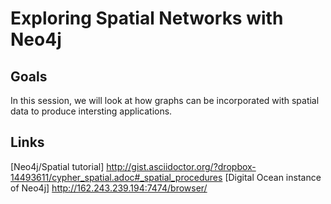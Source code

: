 # Exploring Spatial Networks with Neo4j

## Goals

In this session, we will look at how graphs can be incorporated with spatial data to produce intersting applications.


## Links 
[Neo4j/Spatial tutorial] http://gist.asciidoctor.org/?dropbox-14493611/cypher_spatial.adoc#_spatial_procedures
[Digital Ocean instance of Neo4j] http://162.243.239.194:7474/browser/


